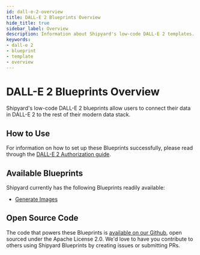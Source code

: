 ```yaml
---
id: dall-e-2-overview
title: DALL-E 2 Blueprints Overview
hide_title: true
sidebar_label: Overview
description: Information about Shipyard's low-code DALL-E 2 templates.
keywords:
- dall-e 2
- blueprint
- template
- overview
---
```


# DALL-E 2 Blueprints Overview

Shipyard's low-code DALL-E 2 blueprints allow users to connect their data in DALL-E 2 to the rest of their modern data stack.

## How to Use
For information on how to set up these Blueprints successfully, please read through the [DALL-E 2 Authorization guide](dall-e-2-authorization.md).

## Available Blueprints
Shipyard currently has the following Blueprints readily available: 
- [Generate Images](dalle-generate-images.md)

## Open Source Code
The code that powers these Blueprints is [available on our Github](None), open sourced under the Apache License 2.0. We'd love to have you contribute to others using Shipyard Blueprints by creating issues or submitting PRs.

